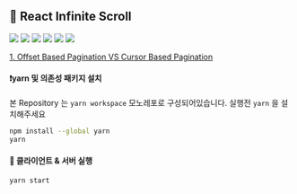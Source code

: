 ## 📖 React Infinite Scroll

<img src="https://img.shields.io/badge/reactjs-61DAFB?style=for-the-badge&logo=react&logoColor=gray">
<img src="https://img.shields.io/badge/tanstack_query-FF4154?style=for-the-badge&logo=reactquery&logoColor=white">
<img src="https://img.shields.io/badge/tailwind_css-06B6D4?style=for-the-badge&logo=tailwindcss&logoColor=white"> 
<img src="https://img.shields.io/badge/nestjs-e0234e?style=for-the-badge&logo=nestjs&logoColor=white"> 
<img src="https://img.shields.io/badge/typeorm-fe0803?style=for-the-badge&logo=typeorm&logoColor=white"> 
<img src="https://img.shields.io/badge/sqlite-003b57?style=for-the-badge&logo=sqlite&logoColor=white">

<br/>

[1. Offset Based Pagination VS Cursor Based Pagination]("./docs/pagination.md")

#### ❗️yarn 및 의존성 패키지 설치

본 Repository 는 `yarn workspace` 모노레포로 구성되어있습니다. 실행전 `yarn` 을 설치해주세요

```bash
npm install --global yarn
yarn
```

#### 📜 클라이언트 & 서버 실행

```bash
yarn start
```
